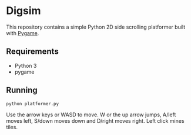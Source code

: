 # Digsim

This repository contains a simple Python 2D side scrolling platformer built with [Pygame](https://www.pygame.org/).

## Requirements
- Python 3
- pygame

## Running
```
python platformer.py
```

Use the arrow keys or WASD to move. W or the up arrow jumps, A/left moves left,
S/down moves down and D/right moves right. Left click mines tiles.
